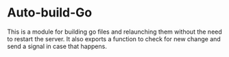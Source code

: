 # Auto-build-Go

This is a module for building go files and relaunching them without the need to restart the server. It also exports a function to check for new change and send a signal in case that happens.
